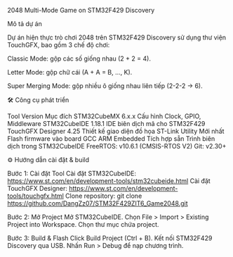 2048 Multi-Mode Game on STM32F429 Discovery

Mô tả dự án

Dự án hiện thực trò chơi 2048 trên STM32F429 Discovery sử dụng thư viện TouchGFX, bao gồm 3 chế độ chơi:

Classic Mode: gộp các số giống nhau (2 + 2 = 4).

Letter Mode: gộp chữ cái (A + A = B, ..., K).

Super Merging Mode: gộp nhiều ô giống nhau liên tiếp (2-2-2 → 6).

🛠 Công cụ phát triển

Tool	            Version	        Mục đích
STM32CubeMX	      6.x.x	          Cấu hình Clock, GPIO, Middleware
STM32CubeIDE	    1.18.1         	IDE biên dịch mã cho STM32F429
TouchGFX Designer	4.25	          Thiết kế giao diện đồ họa
ST-Link Utility	  Mới nhất	      Flash firmware vào board
GCC ARM Embedded	Tích hợp sẵn	  Trình biên dịch trong STM32CubeIDE
FreeRTOS:         v10.6.1 (CMSIS-RTOS V2)
Git:              v2.30+

⚙ Hướng dẫn cài đặt & build

Bước 1: Cài đặt Tool
Cài đặt STM32CubeIDE: https://www.st.com/en/development-tools/stm32cubeide.html
Cài đặt TouchGFX Designer: https://www.st.com/en/development-tools/touchgfx.html
Clone repository: git clone https://github.com/DangZz07/STM32F429ZIT6_Game2048.git

Bước 2: Mở Project
Mở STM32CubeIDE.
Chọn File > Import > Existing Project into Workspace.
Chọn thư mục chứa project.

Bước 3: Build & Flash
Click Build Project (Ctrl + B).
Kết nối STM32F429 Discovery qua USB.
Nhấn Run > Debug để nạp chương trình.

